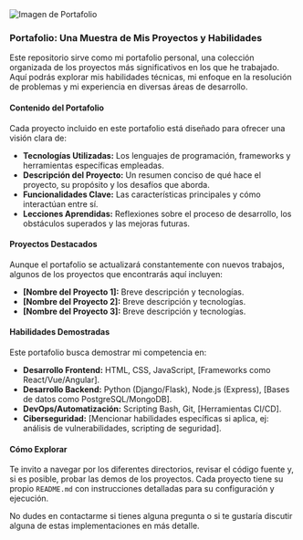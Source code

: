 <img src="https://i.ibb.co/1G1KjpzM/portada-portfolio-virtual.png" alt="Imagen de Portafolio" style="display: block; margin-left: auto; margin-right: auto; max-width: 100%;">

### Portafolio: Una Muestra de Mis Proyectos y Habilidades

Este repositorio sirve como mi portafolio personal, una colección organizada de los proyectos más significativos en los que he trabajado. Aquí podrás explorar mis habilidades técnicas, mi enfoque en la resolución de problemas y mi experiencia en diversas áreas de desarrollo.

#### Contenido del Portafolio

Cada proyecto incluido en este portafolio está diseñado para ofrecer una visión clara de:

-   **Tecnologías Utilizadas:** Los lenguajes de programación, frameworks y herramientas específicas empleadas.
-   **Descripción del Proyecto:** Un resumen conciso de qué hace el proyecto, su propósito y los desafíos que aborda.
-   **Funcionalidades Clave:** Las características principales y cómo interactúan entre sí.
-   **Lecciones Aprendidas:** Reflexiones sobre el proceso de desarrollo, los obstáculos superados y las mejoras futuras.

#### Proyectos Destacados

Aunque el portafolio se actualizará constantemente con nuevos trabajos, algunos de los proyectos que encontrarás aquí incluyen:

-   **[Nombre del Proyecto 1]:** Breve descripción y tecnologías.
-   **[Nombre del Proyecto 2]:** Breve descripción y tecnologías.
-   **[Nombre del Proyecto 3]:** Breve descripción y tecnologías.

#### Habilidades Demostradas

Este portafolio busca demostrar mi competencia en:

-   **Desarrollo Frontend:** HTML, CSS, JavaScript, [Frameworks como React/Vue/Angular].
-   **Desarrollo Backend:** Python (Django/Flask), Node.js (Express), [Bases de datos como PostgreSQL/MongoDB].
-   **DevOps/Automatización:** Scripting Bash, Git, [Herramientas CI/CD].
-   **Ciberseguridad:** [Mencionar habilidades específicas si aplica, ej: análisis de vulnerabilidades, scripting de seguridad].

#### Cómo Explorar

Te invito a navegar por los diferentes directorios, revisar el código fuente y, si es posible, probar las demos de los proyectos. Cada proyecto tiene su propio `README.md` con instrucciones detalladas para su configuración y ejecución.

No dudes en contactarme si tienes alguna pregunta o si te gustaría discutir alguna de estas implementaciones en más detalle.
